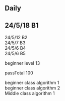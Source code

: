 ## Daily
## 24/5/18 B1 </br>
24/5/12 B2 </br>
24/5/7 B3 </br> 
24/5/6 B4 </br> 
24/5/6 B5 </br> 


beginner level 13

passTotal 100

beginner class algorithm 1</br>
beginner class algorithm 2</br>
Middle class algorithm 1
